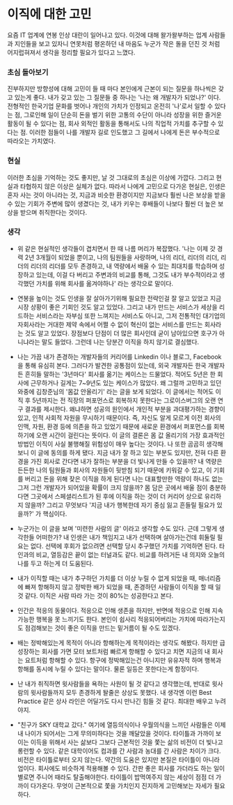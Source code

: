 # 이직에 대한 고민
요즘 IT 업계에 연봉 인상 대란이 일어나고 있다. 이것에 대해 왈가왈부하는 업계 사람들과 지인들을 보고 있자니 연못처럼 평온하던 내 마음도 누군가 작은 돌을 던진 것 처럼 어지럽혀져서 생각을 정리할 필요가 있다고 느꼈다.
### 초심 돌아보기
진부하지만 방향성에 대해 고민이 들 때 마다 본인에게 근본이 되는 질문을 하나씩은 갖고 있는게 좋다. 내가 갖고 있는 그 질문들 중 하나는 '나는 왜 개발자가 되었나?' 이다. 전형적인 한국기업 문화를 벗어나 개인의 가치가 인정되고 온전히 '나'로서 일할 수 있다는 점, 그로인해 일이 단순히 돈을 벌기 위한 고통의 수단이 아니라 성장을 위한 즐거운 활동이 될 수 있다는 점, 회사 외적인 활동을 통해서도 나의 직업적 가치를 추구할 수 있다는 점. 이러한 점들이 나를 개발자 길로 인도했고 그 길에서 나에게 돈은 부수적으로 따라오는 가치였다.
### 현실
이러한 초심을 기억하는 것도 좋지만, 날 것 그대로의 초심은 이상에 가깝다. 그리고 현실과 타협하지 않은 이상은 실체가 없다. 따라서 나에게 고민으로 다가온 현실은, 인생은 혼자 사는 것이 아니라는 것, 지금과 비슷한 환경이지만 지금보다 훨씬 나은 보상을 받을 수 있는 기회가 주변에 많이 생겼다는 것, 내가 키우는 후배들이 나보다 훨씬 더 높은 보상을 받으며 취직한다는 것이다.
### 생각
* 위 같은 현실적인 생각들이 겹치면서 한 때 나름 머리가 복잡했다. '나는 이제 갓 경력 2년 3개월이 되었을 뿐이고, 나의 팀원들을 사랑하며, 나의 리더, 리더의 리더, 리더의 리더의 리더를 모두 존경하고, 내 역량에서 배울 수 있는 최대치를 학습하며 성장하고 있는데, 이걸 다 버리고 주변과의 비교를 통해, 그것도 내가 부수적이라고 생각했던 가치를 위해 회사를 옮겨야하나' 라는 생각으로 말이다. 

* 연봉을 높이는 것도 인생을 잘 살아가기위해 필요한 전략인걸 잘 알고 있었고 지금 시장 상황이 좋은 기회인 것도 알고 있었다. 그리고 내가 만드는 서비스가 세상을 리드하는 서비스라는 자부심 또한 느껴지는 서비스도 아니고, 그저 전통적인 대기업의 자회사라는 거대한 제약 속에서 어쩔 수 없이 혁신이 없는 서비스를 만드는 회사라는 것도 알고 있었다. 장점보다 단점이 더 많은 회사인데 굳이 남아있으면 호구가 아니냐라는 말도 들었다. 그런데 나는 당분간 이직을 하지 않기로 결심했다.

* 나는 가끔 내가 존경하는 개발자들의 커리어를 Linkedin 이나 블로그, Facebook 을 통해 유심히 본다. 그러다가 발견한 공통점이 있는데, 외국 개발자든 한국 개발자든 흔히들 말하는 '3년마다' 회사를 옮기는 케이스는 드물었다. 적어도 5년은 한 회사에 근무하거나 길게는 7~9년도 있는 케이스가 많았다. 왜 그럴까 고민하고 있던 와중에 김창준님의 '몸값 안올리기' 라는 글을 보게 되었다. 이 글에서는 적어도 이직 후 5년까지는 전 직장의 퍼포먼스로 회복하지 못한다는 그로이스버그의 오랜 연구 결과를 제시한다. 왜냐하면 성공의 원인에서 개인적 부분을 과대평가하는 경향이 있고, 인적 사회적 자원을 무시하기 때문이다. 즉, 자신도 알게 모르게 이전 회사의 인맥, 자원, 환경 등에 의존을 하고 있었기 때문에 새로운 환경에서 퍼포먼스를 회복하기에 오랜 시간이 걸린다는 뜻이다. 이 글의 결론은 몸 값 올리기의 가장 효과적인 방법인 이직이 사실 불행해질 위험성이 매우 높다는 것이다. 나 또한 곰곰히 생각해보니 이 글에 동의를 하게 됐다. 지금 내가 잘 하고 있는 부분도 있지만, 전혀 다른 환경을 가진 회사로 간다면 내가 잘하는 부분을 더 빛나게 만들 수 있을까? 내 역량은 든든한 나의 팀원들과 회사의 자원들이 뒷받침 되기 때문에 키워갈 수 있고, 이 기회를 버리고 돈을 위해 잦은 이직을 하게 된다면 나는 대표할만한 역량이 하나도 없는 그저 그런 개발자가 되어있을 확률이 크지 않을까? 몸 담은 곳에서 배울 점이 충분하다면 그곳에서 스페셜리스트가 된 후에 이직을 하는 것이 더 커리어 상으로 유리하지 않을까? 그리고 무엇보다 '지금 내가 행복한데 자기 중심 잃고 흔들릴 필요가 있을까?' 가 핵심이다.

* 누군가는 이 글을 보며 '미련한 사람의 글' 이라고 생각할 수도 있다. 근데 그렇게 생각한들 어떠한가? 내 인생은 내가 책임지고 내가 선택하며 살아가는건데 휘둘릴 필요는 없다. 선택에 후회가 없으려면 선택할 당시 추구했던 가치를 기억하면 된다. 타인과의 비교, 열등감은 끝이 없는 터널과도 같다. 비교를 하려거든 내 의지와 오늘의 나를 두고 하는게 더 도움된다.

* 내가 이직할 때는 내가 추구하던 가치를 더 이상 누릴 수 없게 되었을 때, 매너리즘에 빠져 항해하지 않고 정박한 배가 되었을 때, 존경하던 사람들이 이직을 할 때 일 것 같다. 이직은 사람 따라 가는 것이 80%는 성공한다고 본다.

* 인간은 적응의 동물이다. 적응으로 인해 생존을 하지만, 반면에 적응으로 인해 지속가능한 행복을 못 느끼기도 한다. 본인이 쉽사리 적응되어버리는 가치에 따라가는지도 점검해보는 것이 좋은 이직을 만드는 밑거름이 될 수도 있겠다.

* 배는 정박해있는게 목적이 아니라 항해하는게 목적이라는 생각도 해봤다. 하지만 급성장하는 회사를 가면 모터 보트처럼 빠르게 항해할 수 있다고 치면 지금의 내 회사는 요트처럼 항해할 수 있다. 항구에 정박해있는건 아니지만 유유자적 하며 행복과 항해를 동시에 누릴 수 있다는 말이다. 물론 일등은 못한다는게 함정이다.

* 난 내가 취직하면 윗사람들을 욕하는 사원이 될 것 같다고 생각했는데, 반대로 윗사람의 윗사람들까지 모두 존경하게 돨줄은 상상도 못했다. 내 생각엔 이런 Best Practice 같은 상사 라인은 어딜가도 다시 만나긴 힘들 것 같다. 최대한 배우고 누려야지.

* "친구가 SKY 대학교 갔다." 여기에 열등의식이나 우월의식을 느끼던 사람들은 이제 내 나이가 되어서는 그게 무의미하다는 것을 깨달았을 것이다. 타이틀과 가까이 보이는 이득을 위해서 사는 삶보다 그보다 근본적인 것을 쫓는 삶의 비전이 더 빛나고 롱런할 수 있다. 같은 대학이어도 컴과를 간 사람과 농대를 간 사람은 차이가 크다. 비전은 타이틀로부터 오지 않는다. 약간의 도움은 있지만 본질은 타이틀이 아니라 업이다. 회사에도 비슷하게 적용해볼 수 있다. 간판 좋은 회사를 가더라도 하는 일이 별로면 주니어 때라도 탈출해야한다. 타이틀이 밥먹여주지 않는 세상이 점점 더 가까이 다가온다. 무엇이 근본적으로 쫓을 가치인지 진지하게 고민해보는 자세가 필요하다.